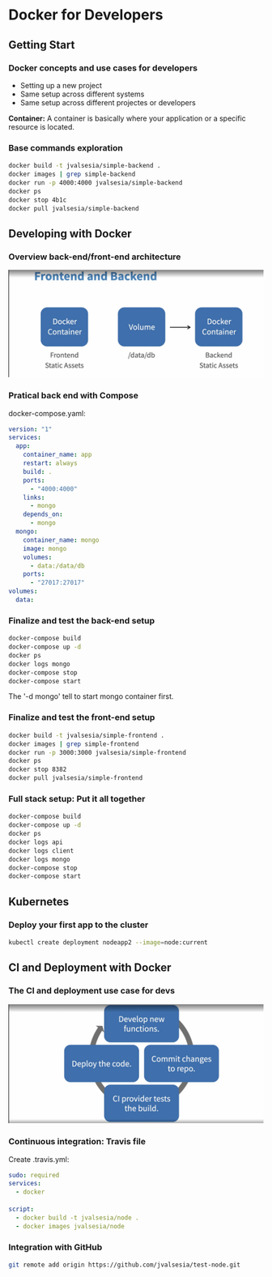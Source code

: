 # Docker for Developers
## Getting Start
### Docker concepts and use cases for developers
- Setting up a new project
- Same setup across different systems
- Same setup across different projectes or developers

**Container:** A container is basically where your application or a specific resource is located.

### Base commands exploration
```sh
docker build -t jvalsesia/simple-backend .
docker images | grep simple-backend
docker run -p 4000:4000 jvalsesia/simple-backend
docker ps
docker stop 4b1c
docker pull jvalsesia/simple-backend
```

## Developing with Docker
### Overview back-end/front-end architecture
![Fullstack app](full-stack.png "Fullstack")

### Pratical back end with Compose
docker-compose.yaml:
```yaml
version: "1"
services:
  app:
    container_name: app
    restart: always
    build: .
    ports:
      - "4000:4000"
    links:
      - mongo
    depends_on:
      - mongo
  mongo:
    container_name: mongo
    image: mongo
    volumes:
      - data:/data/db
    ports:
      - "27017:27017"
volumes:
  data:
```
### Finalize and test the back-end setup
```sh
docker-compose build
docker-compose up -d
docker ps
docker logs mongo
docker-compose stop
docker-compose start
```
The '-d mongo' tell to start mongo container first.

### Finalize and test the front-end setup
```sh
docker build -t jvalsesia/simple-frontend .
docker images | grep simple-frontend
docker run -p 3000:3000 jvalsesia/simple-frontend
docker ps
docker stop 8382
docker pull jvalsesia/simple-frontend
```

### Full stack setup: Put it all together
```sh
docker-compose build
docker-compose up -d
docker ps
docker logs api
docker logs client
docker logs mongo
docker-compose stop
docker-compose start
```

## Kubernetes
### Deploy your first app to the cluster
```sh
kubectl create deployment nodeapp2 --image=node:current
```

## CI and Deployment with Docker
### The CI and deployment use case for devs
![CI](ci.png "CI")

### Continuous integration: Travis file
Create .travis.yml:
```yml
sudo: required
services:
  - docker

script:
  - docker build -t jvalsesia/node .
  - docker images jvalsesia/node

```

### Integration with GitHub
```sh
git remote add origin https://github.com/jvalsesia/test-node.git
```
